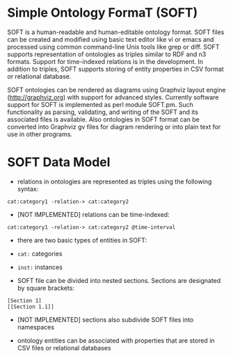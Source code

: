 # Simple Ontology FormaT (SOFT)

SOFT is a human-readable and human-editable ontology format.  SOFT
files can be created and modified using basic text editor like vi or
emacs and processed using common command-line Unix tools like grep or
diff.  SOFT supports representation of ontologies as triples similar
to RDF and n3 formats.  Support for time-indexed relations is in the
development.  In addition to triples, SOFT supports storing of entity
properties in CSV format or relational database.

SOFT ontologies can be rendered as diagrams using Graphviz layout
engine (http://graphviz.org) with support for advanced styles.
Currently software support for SOFT is implemented as perl module
SOFT.pm.  Such functionality as parsing, validating, and writing of
the SOFT and its associated files is available.  Also ontologies in
SOFT format can be converted into Graphviz gv files for diagram
rendering or into plain text for use in other programs.

# SOFT Data Model

* relations in ontologies are represented as triples using the
  following syntax:
```
cat:category1 -relation-> cat:category2
```

* [NOT IMPLEMENTED] relations can be time-indexed:
```
cat:category1 -relation-> cat:category2 @time-interval
```

* there are two basic types of entities in SOFT:
 * ```cat:``` categories
 * ```inst:``` instances

* SOFT file can be divided into nested sections.  Sections are
  designated by square brackets:
```
[Section 1]
[[Section 1.1]]
```
 * [NOT IMPLEMENTED] sections also subdivide SOFT files into 
   namespaces 

* ontology entities can be associated with properties that are stored
  in CSV files or relational databases